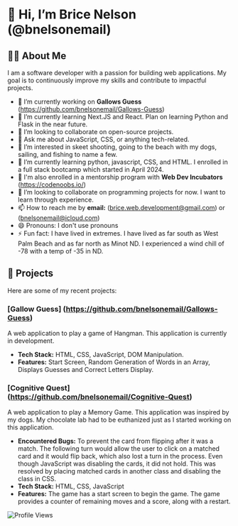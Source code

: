 # 👋 Hi, I’m Brice Nelson (@bnelsonemail)

## 👩‍💻 About Me 
I am a software developer with a passion for building web applications. My goal is to continuously improve my skills and contribute to impactful projects.
- 🔭 I’m currently working on **Gallows Guess** (https://github.com/bnelsonemail/Gallows-Guess)
- 🌱 I’m currently learning Next.JS and React. Plan on learning Python and Flask in the near future.
- 👯 I’m looking to collaborate on open-source projects.
- 💬 Ask me about JavaScript, CSS, or anything tech-related.
- 👀 I’m interested in skeet shooting, going to the beach with my dogs, sailing, and fishing to name a few.
- 🌱 I’m currently learning python, javascript, CSS, and HTML.  I enrolled in a full stack bootcamp which started in April 2024.
- 🚀 I'm also enrolled in a mentorship program with **Web Dev Incubators** (https://codenoobs.io/)
- 💞️ I’m looking to collaborate on programming projects for now.  I want to learn through experience.
- 📫 How to reach me by **email:** (brice.web.development@gmail.com) or (bnelsonemail@icloud.com)
- 😄 Pronouns: I don't use pronouns
- ⚡ Fun fact: I have lived in extremes.  I have lived as far south as West Palm Beach and as far north as Minot ND.  I experienced a wind chill of -78 with a temp of -35 in ND.

## 🚀 Projects
Here are some of my recent projects:
### [Gallow Guess] (https://github.com/bnelsonemail/Gallows-Guess)
A web application to play a game of Hangman.
This application is currently in development.

- **Tech Stack:** HTML, CSS, JavaScript, DOM Manipulation.
- **Features:** Start Screen, Random Generation of Words in an Array, Displays Guesses and Correct Letters Display.

### [Cognitive Quest] (https://github.com/bnelsonemail/Cognitive-Quest)
A web application to play a Memory Game.
This application was inspired by my dogs.  My chocolate lab had to be euthanized just as I started working on this application.

- **Encountered Bugs:** To prevent the card from flipping after it was a match.  The following turn would allow the user to click on a matched card and it would flip back, which also lost a turn in the process.  Even though JavaScript was disabling the cards, it did not hold.  This was resolved by placing matched cards in another class and disabling the class in CSS.
- **Tech Stack:** HTML, CSS, JavaScript
- **Features:** The game has a start screen to begin the game.  The game provides a counter of remaining moves and a score, along with a restart.

![Profile Views](https://komarev.com/ghpvc/?username=bnelsonemail)


<!---
bnelsonemail/bnelsonemail is a ✨ special ✨ repository because its `README.md` (this file) appears on your GitHub profile.
You can click the Preview link to take a look at your changes.
--->
